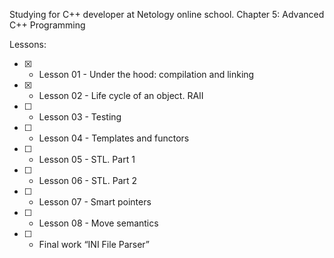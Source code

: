 Studying for C++ developer at Netology online school.
Chapter 5: Advanced C++ Programming

Lessons:

- [x] - Lesson 01 - Under the hood: compilation and linking
- [x] - Lesson 02 - Life cycle of an object. RAII
- [ ] - Lesson 03 - Testing
- [ ] - Lesson 04 - Templates and functors
- [ ] - Lesson 05 - STL. Part 1
- [ ] - Lesson 06 - STL. Part 2
- [ ] - Lesson 07 - Smart pointers
- [ ] - Lesson 08 - Move semantics
- [ ] - Final work “INI File Parser”
